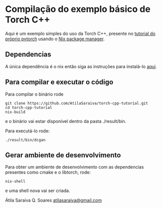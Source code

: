 # Compilação do exemplo básico de Torch C++

Aqui é um exemplo simples do uso da Torch C++, presente no [tutorial do próprio pytorch](https://pytorch.org/tutorials/advanced/cpp_frontend.html) usando o [Nix package manager](https://nixos.org/download.html#nix-install-linux).

## Dependencias

A única dependência é o nix então siga as instruções para instalá-lo [aqui](https://nixos.org/download.html#nix-install-linux).

## Para compilar e executar o código

Para compilar o binário rode
```
git clone https://github.com/AtilaSaraiva/torch-cpp-tutorial.git
cd torch-cpp-tutorial
nix-build
```
e o binário vai estar disponível dentro da pasta ./result/bin.

Para executá-lo rode:
```
./result/bin/dcgan
```

## Gerar ambiente de desenvolvimento

Para obter um ambiente de desenvolvimento com as dependencias presentes como cmake e o libtorch, rode:
```
nix-shell
```
e uma shell nova vai ser criada.



Átila Saraiva Q. Soares
atilasaraiva@gmail.com

